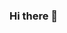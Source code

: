 ### Hi there 👋

<!--
<a align="left" href="https://github.com/F1renze"> 
    <p align="left">
    <img src="https://github-readme-stats.vercel.app/api?username=f1renze&count_private=true&show_icons=true&theme=tokyonight" alt="my github stats" width="420"/>&nbsp;


    </p>
</a>

-->

<!--       <img src="https://github-readme-stats.vercel.app/api/top-langs/?username=f1renze&count_private=false&show_icons=true&layout=compact&theme=tokyonight" alt="languages" height="165"> -->

<!--
**F1renze/F1renze** is a ✨ _special_ ✨ repository because its `README.md` (this file) appears on your GitHub profile.

Here are some ideas to get you started:

- 🔭 I’m currently working on ...
- 🌱 I’m currently learning ...
- 👯 I’m looking to collaborate on ...
- 🤔 I’m looking for help with ...
- 💬 Ask me about ...
- 📫 How to reach me: ...
- 😄 Pronouns: ...
- ⚡ Fun fact: ...
-->

